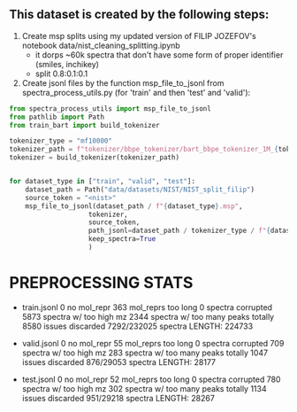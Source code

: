 ## This dataset is created by the following steps:
1. Create msp splits using my updated version of FILIP JOZEFOV's notebook data/nist_cleaning_splitting.ipynb
   - it dorps ~60k spectra that don't have some form of proper identifier (smiles, inchikey)
   - split 0.8:0.1:0.1
2. Create jsonl files by the function msp_file_to_jsonl from spectra_process_utils.py (for 'train' and then 'test' and 'valid'):

```python
from spectra_process_utils import msp_file_to_jsonl
from pathlib import Path
from train_bart import build_tokenizer

tokenizer_type = "mf10000"
tokenizer_path = f"tokenizer/bbpe_tokenizer/bart_bbpe_tokenizer_1M_{tokenizer_type}.model"
tokenizer = build_tokenizer(tokenizer_path)


for dataset_type in ["train", "valid", "test"]:
    dataset_path = Path("data/datasets/NIST/NIST_split_filip")
    source_token = "<nist>"
    msp_file_to_jsonl(dataset_path / f"{dataset_type}.msp",
                    tokenizer,
                    source_token,
                    path_jsonl=dataset_path / tokenizer_type / f"{dataset_type}.jsonl",
                    keep_spectra=True
                    )
```

# PREPROCESSING STATS
 - train.jsonl
   0 no mol_repr
   363 mol_reprs too long
   0 spectra corrupted
   5873 spectra w/ too high mz
   2344 spectra w/ too many peaks
   totally 8580 issues
   discarded 7292/232025 spectra 
  LENGTH: 224733 

 - valid.jsonl
   0 no mol_repr
   55 mol_reprs too long
   0 spectra corrupted
   709 spectra w/ too high mz
   283 spectra w/ too many peaks
   totally 1047 issues
   discarded 876/29053 spectra 
  LENGTH: 28177

 - test.jsonl
   0 no mol_repr
   52 mol_reprs too long
   0 spectra corrupted
   780 spectra w/ too high mz
   302 spectra w/ too many peaks
   totally 1134 issues
   discarded 951/29218 spectra 
  LENGTH: 28267                          